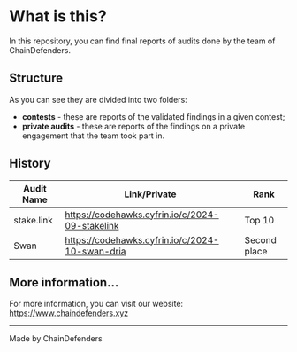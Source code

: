 # What is this?

In this repository, you can find final reports of audits done by the team of ChainDefenders. 

## Structure

As you can see they are divided into two folders:
- **contests** - these are reports of the validated findings in a given contest;
- **private audits** - these are reports of the findings on a private engagement that the team took part in.

## History
| **Audit Name** | **Link/Private** | **Rank** |
|----------------------|---------------| -------- |
| stake.link | https://codehawks.cyfrin.io/c/2024-09-stakelink | Top 10 |
| Swan | https://codehawks.cyfrin.io/c/2024-10-swan-dria | Second place | 

## More information...

For more information, you can visit our website: https://www.chaindefenders.xyz

---
Made by ChainDefenders


